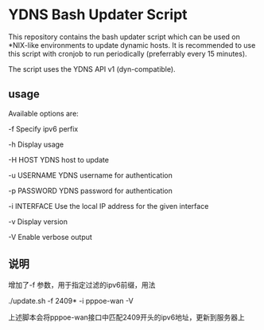 # YDNS Bash Updater Script

This repository contains the bash updater script which can be used on *NIX-like environments to update dynamic hosts. It is recommended to use this script with cronjob to run periodically (preferrably every 15 minutes).

The script uses the YDNS API v1 (dyn-compatible).

## usage

Available options are:

  -f             Specify ipv6 perfix

  -h             Display usage
  
  -H HOST        YDNS host to update
  
  -u USERNAME    YDNS username for authentication
  
  -p PASSWORD    YDNS password for authentication
  
  -i INTERFACE   Use the local IP address for the given interface
  
  -v             Display version
  
  -V             Enable verbose output
  



## 说明
增加了-f 参数，用于指定过滤的ipv6前缀，用法

./update.sh -f 2409* -i pppoe-wan -V

上述脚本会将pppoe-wan接口中匹配2409开头的ipv6地址，更新到服务器上
